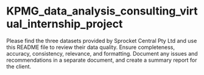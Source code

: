 # KPMG_data_analysis_consulting_virtual_internship_project
Please find the three datasets provided by Sprocket Central Pty Ltd and use this README file to review their data quality. Ensure completeness, accuracy, consistency, relevance, and formatting. Document any issues and recommendations in a separate document, and create a summary report for the client. 
